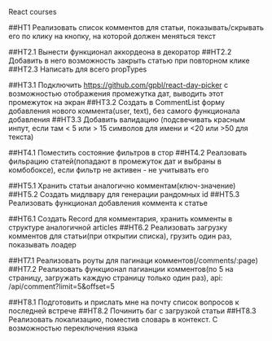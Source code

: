 React courses

##HT1 Реализовать список комментов для статьи, показывать/скрывать его по клику на кнопку,
 на которой должен меняться текст

##HT2.1 Вынести функционал аккордеона в декоратор
##HT2.2 Добавить в него возможность закрыть статью при повторном клике
##HT2.3 Написать для всего propTypes

##HT3.1 Подключить https://github.com/gpbl/react-day-picker с возможностью отображения промежутка дат, выводить этот промежуток на экран
##HT3.2 Создать в CommentList форму добавления нового коммента(user, text), без самого функционала добавления
##HT3.3 Добавить валидацию (подсвечивать красным инпут, если там < 5 или > 15 символов для имени и <20 или >50 для текста)

##HT4.1 Поместить состояние фильтров в стор
##HT4.2 Реалзовать фильрацию статей(попадают в промежуток дат и выбраны в комбобоксе), если фильтр не активен - не учитывать его

##HT5.1 Хранить статьи аналогично комментам(ключ-значение)
##HT5.2 Создать мидлвару для генерации рандомных id
##HT5.3 Реализовать функционал добавления коммента к статье

##HT6.1 Создать Record для комментария, хранить комменты в структуре аналогичной articles
##HT6.2 Реализовать загрузку комментов для статьи(при открытии списка), грузить один раз, показывать лоадер

##HT7.1 Реализовать роуты для пагинаци комментов(/comments/:page)
##HT7.2 Реализовать функционал пагианции комментов(по 5 на страницу, загружать каждую страницу только один раз), api: /api/comment?limit=5&offset=5

##HT8.1 Подготовить и прислать мне на почту список вопросов к последней встрече
##HT8.2 Починить баг с загрузкой статьи
##HT8.3 Реализовать локализацию, поместив словарь в контекст. С возможностью переключения языка
